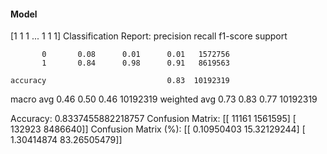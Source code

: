 #### Model
[1 1 1 ... 1 1 1]
Classification Report:
              precision    recall  f1-score   support

           0       0.08      0.01      0.01   1572756
           1       0.84      0.98      0.91   8619563

    accuracy                           0.83  10192319
   macro avg       0.46      0.50      0.46  10192319
weighted avg       0.73      0.83      0.77  10192319

Accuracy: 0.8337455882218757
Confusion Matrix:
[[  11161 1561595]
 [ 132923 8486640]]
Confusion Matrix (%):
[[ 0.10950403 15.32129244]
 [ 1.30414874 83.26505479]]

